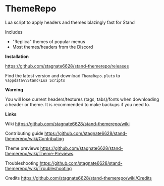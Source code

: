 # ThemeRepo
Lua script to apply headers and themes blazingly fast for Stand

Includes
- "Replica" themes of popular menus
- Most themes/headers from the Discord

**Installation**

<https://github.com/stagnate6628/stand-themerepo/releases>

Find the latest version and download `ThemeRepo.pluto` to `%appdata%\Stand\Lua Scripts`

**Warning**

You will lose current headers/textures (tags, tabs)/fonts when downloading a header or theme. It is recommended to make backups if you need to. 

**Links**

Wiki https://github.com/stagnate6628/stand-themerepo/wiki

Contributing guide https://github.com/stagnate6628/stand-themerepo/wiki/Contributing

Theme previews https://github.com/stagnate6628/stand-themerepo/wiki/Theme-Previews

Troubleshooting https://github.com/stagnate6628/stand-themerepo/wiki/Troubleshooting

Credits https://github.com/stagnate6628/stand-themerepo/wiki/Credits
